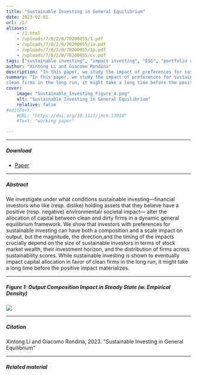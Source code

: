 ```yaml
---
title: "Sustainable Investing in General Equilibrium" 
date: 2023-02-01
url: /1/
aliases: 
    - /1.html
    - /uploads/7/0/2/0/70200055/1.pdf
    - /uploads/7/0/2/0/70200055/1a.pdf
    - /uploads/7/0/2/0/70200055/1p.pdf
    - /uploads/7/0/2/0/70200055/cv.pdf
tags: ["sustainable investing", "impact investing", "ESG", "portfolio choice"]
author: "Xintong Li and Giacomo Rondina"
description: "In this paper, we study the impact of preferences for sustainable investing on the scale and composition of capital allocation across firms." 
summary: "In this paper, we study the impact of preferences for sustainable investing on the scale and composition of capital allocation across firms. While sustainable investing is shown to impact capital allocation in favor of
clean firms in the long run, it might take a long time before the positive impact materializes." 
cover:
    image: "Sustainable_Investing_Figure_4.png"
    alt: "Sustainable Investing in General Equilibrium"
    relative: false
#editPost:
    #URL: "https://doi.org/10.1111/jmcb.13010"
    #Text: "working paper"

---
```


---

##### Download

+ [Paper](/static/Sustainable_Investing.pdf)

---

##### Abstract

We investigate under what conditions sustainable investing—financial investors who like (resp. dislike) holding assets that they believe have a positive (resp. negative) environmental/ societal impact— alter the allocation of capital between clean and dirty firms in a dynamic general equilibrium framework. We show that investors with preferences for sustainable investing can have both a composition and a scale impact on output, but the magnitude, the direction,and the timing of the impacts crucially depend on the size of sustainable investors in terms of stock market wealth, their investment horizon, and the distribution of firms across sustainability scores. While sustainable investing is shown to eventually impact capital allocation in favor of clean firms in the long run, it might take a long time before the positive impact materializes.

---

##### Figure 1: Output Composition Impact in Steady State (w. Empirical Density)

![](/static/Sustainable_Investing_Figure_4.png)

---

##### Citation

Xintong Li and Giacomo Rondina, 2023. "Sustainable Investing in General Equilibrium" 

---

##### Related material



